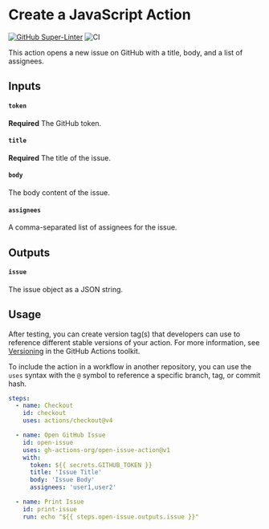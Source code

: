 # Create a JavaScript Action

[![GitHub Super-Linter](https://github.com/gh-actions-org/open-issue-action/actions/workflows/linter.yml/badge.svg)](https://github.com/super-linter/super-linter)
![CI](https://github.com/gh-actions-org/open-issue-action/actions/workflows/ci.yml/badge.svg)

This action opens a new issue on GitHub with a title, body, and a list of
assignees.

## Inputs

#### `token`

**Required** The GitHub token.

#### `title`

**Required** The title of the issue.

#### `body`

The body content of the issue.

#### `assignees`

A comma-separated list of assignees for the issue.

## Outputs

#### `issue`

The issue object as a JSON string.

## Usage

After testing, you can create version tag(s) that developers can use to
reference different stable versions of your action. For more information, see
[Versioning](https://github.com/actions/toolkit/blob/main/docs/action-versioning.md)
in the GitHub Actions toolkit.

To include the action in a workflow in another repository, you can use the
`uses` syntax with the `@` symbol to reference a specific branch, tag, or commit
hash.

```yaml
steps:
  - name: Checkout
    id: checkout
    uses: actions/checkout@v4

  - name: Open GitHub Issue
    id: open-issue
    uses: gh-actions-org/open-issue-action@v1
    with:
      token: ${{ secrets.GITHUB_TOKEN }}
      title: 'Issue Title'
      body: 'Issue Body'
      assignees: 'user1,user2'

  - name: Print Issue
    id: print-issue
    run: echo "${{ steps.open-issue.outputs.issue }}"
```

